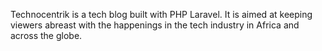 Technocentrik is a tech blog built with PHP Laravel. It is aimed at keeping viewers abreast with the happenings in the tech industry in Africa and across the globe.
